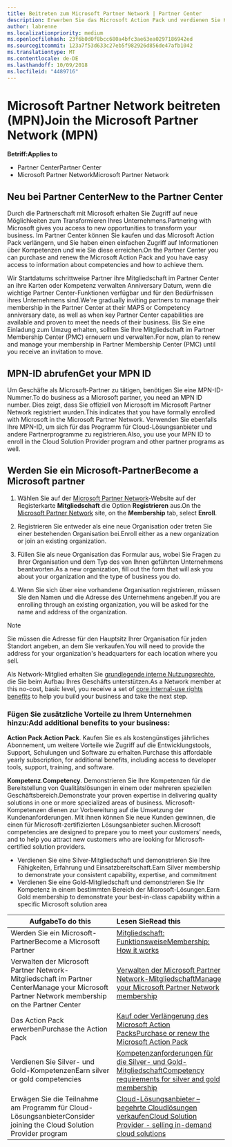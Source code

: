 ```yaml
---
title: Beitreten zum Microsoft Partner Network | Partner Center
description: Erwerben Sie das Microsoft Action Pack und verdienen Sie Kompetenzen im Partner Center
author: labrenne
ms.localizationpriority: medium
ms.openlocfilehash: 23f6b0d0f8bcc680a4bfc3ae63ea0297186942ed
ms.sourcegitcommit: 123a7f53d633c27eb5f982926d856de47afb1042
ms.translationtype: MT
ms.contentlocale: de-DE
ms.lasthandoff: 10/09/2018
ms.locfileid: "4489716"
---
```

# <a name="join-the-microsoft-partner-network-mpn"></a><span data-ttu-id="9571f-103">Microsoft Partner Network beitreten (MPN)</span><span class="sxs-lookup"><span data-stu-id="9571f-103">Join the Microsoft Partner Network (MPN)</span></span>

**<span data-ttu-id="9571f-104">Betriff:</span><span class="sxs-lookup"><span data-stu-id="9571f-104">Applies to</span></span>**

-  <span data-ttu-id="9571f-105">Partner Center</span><span class="sxs-lookup"><span data-stu-id="9571f-105">Partner Center</span></span>
-  <span data-ttu-id="9571f-106">Microsoft Partner Network</span><span class="sxs-lookup"><span data-stu-id="9571f-106">Microsoft Partner Network</span></span>

## <a name="new-to-the-partner-center"></a><span data-ttu-id="9571f-107">Neu bei Partner Center</span><span class="sxs-lookup"><span data-stu-id="9571f-107">New to the Partner Center</span></span>

 <span data-ttu-id="9571f-108">Durch die Partnerschaft mit Microsoft erhalten Sie Zugriff auf neue Möglichkeiten zum Transformieren Ihres Unternehmens.</span><span class="sxs-lookup"><span data-stu-id="9571f-108">Partnering with Microsoft gives you access to new opportunities to transform your business.</span></span> <span data-ttu-id="9571f-109">Im Partner Center können Sie kaufen und das Microsoft Action Pack verlängern, und Sie haben einen einfachen Zugriff auf Informationen über Kompetenzen und wie Sie diese erreichen.</span><span class="sxs-lookup"><span data-stu-id="9571f-109">On the Partner Center you can purchase and renew the Microsoft Action Pack and you have easy access to information about competencies and how to achieve them.</span></span>

 <span data-ttu-id="9571f-110">Wir Startdatums schrittweise Partner ihre Mitgliedschaft im Partner Center an ihre Karten oder Kompetenz verwalten Anniversary Datum, wenn die wichtige Partner Center-Funktionen verfügbar und für den Bedürfnissen ihres Unternehmens sind.</span><span class="sxs-lookup"><span data-stu-id="9571f-110">We're gradually inviting partners to manage their membership in the Partner Center at their MAPS or Competency anniversary date, as well as when key Partner Center capabilities are available and proven to meet the needs of their business.</span></span>  <span data-ttu-id="9571f-111">Bis Sie eine Einladung zum Umzug erhalten, sollten Sie Ihre Mitgliedschaft im Partner Membership Center (PMC) erneuern und verwalten.</span><span class="sxs-lookup"><span data-stu-id="9571f-111">For now, plan to renew and manage your membership in Partner Membership Center (PMC) until you receive an invitation to move.</span></span>

## <a name="get-your-mpn-id"></a><span data-ttu-id="9571f-112">MPN-ID abrufen</span><span class="sxs-lookup"><span data-stu-id="9571f-112">Get your MPN ID</span></span>

<span data-ttu-id="9571f-113">Um Geschäfte als Microsoft-Partner zu tätigen, benötigen Sie eine MPN-ID-Nummer.</span><span class="sxs-lookup"><span data-stu-id="9571f-113">To do business as a Microsoft partner, you need an MPN ID number.</span></span> <span data-ttu-id="9571f-114">Dies zeigt, dass Sie offiziell von Microsoft im Microsoft Partner Network registriert wurden.</span><span class="sxs-lookup"><span data-stu-id="9571f-114">This indicates that you have formally enrolled with Microsoft in the Microsoft Partner Network.</span></span> <span data-ttu-id="9571f-115">Verwenden Sie ebenfalls Ihre MPN-ID, um sich für das Programm für Cloud-Lösungsanbieter und andere Partnerprogramme zu registrieren.</span><span class="sxs-lookup"><span data-stu-id="9571f-115">Also, you use your MPN ID to enroll in the Cloud Solution Provider program and other partner programs as well.</span></span>  

## <a name="become-a-microsoft-partner"></a><span data-ttu-id="9571f-116">Werden Sie ein Microsoft-Partner</span><span class="sxs-lookup"><span data-stu-id="9571f-116">Become a Microsoft partner</span></span>

1.  <span data-ttu-id="9571f-117">Wählen Sie auf der [Microsoft Partner Network](https://partner.microsoft.com/en-us/membership)-Website auf der Registerkarte **Mitgliedschaft** die Option **Registrieren** aus.</span><span class="sxs-lookup"><span data-stu-id="9571f-117">On the [Microsoft Partner Network](https://partner.microsoft.com/en-us/membership) site, on the **Membership** tab, select **Enroll**.</span></span> 

2.  <span data-ttu-id="9571f-118">Registrieren Sie entweder als eine neue Organisation oder treten Sie einer bestehenden Organisation bei.</span><span class="sxs-lookup"><span data-stu-id="9571f-118">Enroll either as a new organization or join an existing organization.</span></span>

3.  <span data-ttu-id="9571f-119">Füllen Sie als neue Organisation das Formular aus, wobei Sie Fragen zu Ihrer Organisation und dem Typ des von Ihnen geführten Unternehmens beantworten.</span><span class="sxs-lookup"><span data-stu-id="9571f-119">As a new organization, fill out the form that will ask you about your organization and the type of business you do.</span></span>

4.  <span data-ttu-id="9571f-120">Wenn Sie sich über eine vorhandene Organisation registrieren, müssen Sie den Namen und die Adresse des Unternehmens angeben.</span><span class="sxs-lookup"><span data-stu-id="9571f-120">If you are enrolling through an existing organization, you will be asked for the name and address of the organization.</span></span>

> [!NOTE]  
>  <span data-ttu-id="9571f-121">Sie müssen die Adresse für den Hauptsitz Ihrer Organisation für jeden Standort angeben, an dem Sie verkaufen.</span><span class="sxs-lookup"><span data-stu-id="9571f-121">You will need to provide the address for your organization's headquarters for each location where you sell.</span></span>

<span data-ttu-id="9571f-122">Als Network-Mitglied erhalten Sie [grundlegende interne Nutzungsrechte](https://partner.microsoft.com/membership/core-benefits), die Sie beim Aufbau Ihres Geschäfts unterstützen.</span><span class="sxs-lookup"><span data-stu-id="9571f-122">As a Network member at this no-cost, basic level, you receive a set of [core internal-use rights benefits](https://partner.microsoft.com/membership/core-benefits) to help you build your business and take the next step.</span></span> 

### <a name="add-additional-benefits-to-your-business"></a><span data-ttu-id="9571f-123">Fügen Sie zusätzliche Vorteile zu Ihrem Unternehmen hinzu:</span><span class="sxs-lookup"><span data-stu-id="9571f-123">Add additional benefits to your business:</span></span> 

<span data-ttu-id="9571f-124">**Action Pack**.</span><span class="sxs-lookup"><span data-stu-id="9571f-124">**Action Pack**.</span></span> <span data-ttu-id="9571f-125">Kaufen Sie es als kostengünstiges jährliches Abonnement, um weitere Vorteile wie Zugriff auf die Entwicklungstools, Support, Schulungen und Software zu erhalten.</span><span class="sxs-lookup"><span data-stu-id="9571f-125">Purchase this affordable yearly subscription, for additional benefits, including access to developer tools, support, training, and software.</span></span>

<span data-ttu-id="9571f-126">**Kompetenz**.</span><span class="sxs-lookup"><span data-stu-id="9571f-126">**Competency**.</span></span> <span data-ttu-id="9571f-127">Demonstrieren Sie Ihre Kompetenzen für die Bereitstellung von Qualitätslösungen in einem oder mehreren speziellen Geschäftsbereich.</span><span class="sxs-lookup"><span data-stu-id="9571f-127">Demonstrate your proven expertise in delivering quality solutions in one or more specialized areas of business.</span></span> <span data-ttu-id="9571f-128">Microsoft-Kompetenzen dienen zur Vorbereitung auf die Umsetzung der Kundenanforderungen. Mit ihnen können Sie neue Kunden gewinnen, die einen für Microsoft-zertifizierten Lösungsanbieter suchen.</span><span class="sxs-lookup"><span data-stu-id="9571f-128">Microsoft competencies are designed to prepare you to meet your customers’ needs, and to help you attract new customers who are looking for Microsoft-certified solution providers.</span></span> 

- <span data-ttu-id="9571f-129">Verdienen Sie eine Silver-Mitgliedschaft und demonstrieren Sie Ihre Fähigkeiten, Erfahrung und Einsatzbereitschaft.</span><span class="sxs-lookup"><span data-stu-id="9571f-129">Earn Silver membership to demonstrate your consistent capability, expertise, and commitment</span></span>
- <span data-ttu-id="9571f-130">Verdienen Sie eine Gold-Mitgliedschaft und demonstrieren Sie Ihr Kompetenz in einem bestimmten Bereich der Microsoft-Lösungen.</span><span class="sxs-lookup"><span data-stu-id="9571f-130">Earn Gold membership to demonstrate your best-in-class capability within a specific Microsoft solution area</span></span>

|**<span data-ttu-id="9571f-131">Aufgabe</span><span class="sxs-lookup"><span data-stu-id="9571f-131">To do this</span></span>**   |**<span data-ttu-id="9571f-132">Lesen Sie</span><span class="sxs-lookup"><span data-stu-id="9571f-132">Read this</span></span>**   |
|------------------|:---------------|
|<span data-ttu-id="9571f-133">Werden Sie ein Microsoft-Partner</span><span class="sxs-lookup"><span data-stu-id="9571f-133">Become a Microsoft Partner</span></span>|[<span data-ttu-id="9571f-134">Mitgliedschaft: Funktionsweise</span><span class="sxs-lookup"><span data-stu-id="9571f-134">Membership: How it works</span></span>](https://partner.microsoft.com/membership/how-it-works)|
<span data-ttu-id="9571f-135">Verwalten der Microsoft Partner Network-Mitgliedschaft im Partner Center</span><span class="sxs-lookup"><span data-stu-id="9571f-135">Manage your Microsoft Partner Network membership on the Partner Center</span></span>   |[<span data-ttu-id="9571f-136">Verwalten der Microsoft Partner Network-Mitgliedschaft</span><span class="sxs-lookup"><span data-stu-id="9571f-136">Manage your Microsoft Partner Network membership</span></span>](mpn-overview.md)
|<span data-ttu-id="9571f-137">Das Action Pack erwerben</span><span class="sxs-lookup"><span data-stu-id="9571f-137">Purchase the Action Pack</span></span>   |[<span data-ttu-id="9571f-138">Kauf oder Verlängerung des Microsoft Action Packs</span><span class="sxs-lookup"><span data-stu-id="9571f-138">Purchase or renew the Microsoft Action Pack</span></span>](https://msdn.microsoft.com/partner-center/mpn-get-action-pack)|
|<span data-ttu-id="9571f-139">Verdienen Sie Silver- und Gold-Kompetenzen</span><span class="sxs-lookup"><span data-stu-id="9571f-139">Earn silver or gold competencies</span></span>   |[<span data-ttu-id="9571f-140">Kompetenzanforderungen für die Silver- und Gold-Mitgliedschaft</span><span class="sxs-lookup"><span data-stu-id="9571f-140">Competency requirements for silver and gold membership</span></span>](https://msdn.microsoft.com/en-us/partner-center/learn-about-competencies)|
|<span data-ttu-id="9571f-141">Erwägen Sie die Teilnahme am Programm für Cloud-Lösungsanbieter</span><span class="sxs-lookup"><span data-stu-id="9571f-141">Consider joining the Cloud Solution Provider program</span></span>|[<span data-ttu-id="9571f-142">Cloud-Lösungsanbieter – begehrte Cloudlösungen verkaufen</span><span class="sxs-lookup"><span data-stu-id="9571f-142">Cloud Solution Provider - selling in-demand cloud solutions</span></span>](csp-overview.md)|
